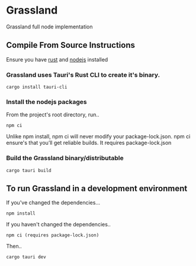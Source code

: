 # Grassland
Grassland full node implementation

## Compile From Source Instructions
Ensure you have [rust](https://www.rust-lang.org/tools/install) and
[nodejs](https://nodejs.org/en/) installed

### Grassland uses Tauri's Rust CLI to create it's binary. 
```
cargo install tauri-cli

```

### Install the nodejs packages
From the project's root directory, run..
```
npm ci 

```
Unlike npm install, npm ci will never modify your package-lock.json. npm ci ensure's that you’ll get reliable builds. It requires package-lock.json


### Build the Grassland binary/distributable

```
cargo tauri build

```

## To run Grassland in a development environment 
If you've changed the dependencies...
```
npm install 

```
If you haven't changed the dependencies..
```
npm ci (requires package-lock.json)
```

Then..
```
cargo tauri dev

```
